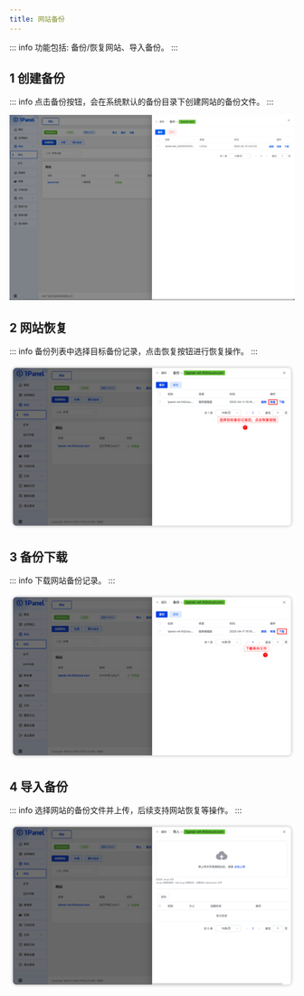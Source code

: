 ```yaml
---
title: 网站备份
---
```


::: info
功能包括: 备份/恢复网站、导入备份。
:::

## 1 创建备份

::: info
点击备份按钮，会在系统默认的备份目录下创建网站的备份文件。
:::

![img.png](../../img/websites/backup_list.png)

## 2 网站恢复

::: info
备份列表中选择目标备份记录，点击恢复按钮进行恢复操作。
:::

![img.png](../../img/websites/website_restore.png)

## 3 备份下载

::: info
下载网站备份记录。
:::

![img.png](../../img/websites/website_bak_download.png)

## 4 导入备份

::: info
选择网站的备份文件并上传，后续支持网站恢复等操作。
:::

![img.png](../../img/websites/website_bak_import.png)